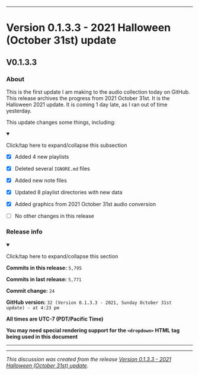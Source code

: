 
***

# Version 0.1.3.3 - 2021 Halloween (October 31st) update

## V0.1.3.3

### About

This is the first update I am making to the audio collection today on GitHub. This release archives the progress from 2021 October 31st. It is the Halloween 2021 update. It is coming 1 day late, as I ran out of time yesterday.

This update changes some things, including:

<details open><summary><p>Click/tap here to expand/collapse this subsection</p></summary>

- [x] Added 4 new playlists

- [x] Deleted several `IGNORE.md` files

- [x] Added new note files

- [x] Updated 8 playlist directories with new data

- [x] Added graphics from 2021 October 31st audio conversion

- [ ] No other changes in this release

</details>

### Release info

<details open><summary><p>Click/tap here to expand/collapse this section</p></summary>

**Commits in this release:** `5,795`

**Commits in last release:** `5,771`

**Commit change:** `24`

**GitHub version:** `32 (Version 0.1.3.3 - 2021, Sunday October 31st update) - at 4:23 pm`

**All times are UTC-7 (PDT/Pacific Time)**

**You may need special rendering support for the `<dropdown>` HTML tag being used in this document**

</details>

***


<hr /><em>This discussion was created from the release <a href='https://github.com/seanpm2001/SeansAudioDB/releases/tag/V0.1.3.3'>Version 0.1.3.3 - 2021 Halloween (October 31st) update</a>.</em>
